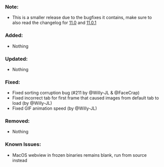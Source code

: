 ### Note:
- This is a smaller release due to the bugfixes it contains, make sure to also read the changelog for [11.0](https://github.com/Willy-JL/F95Checker/releases/tag/11.0) and [11.0.1](https://github.com/Willy-JL/F95Checker/releases/tag/11.0.1)

### Added:
- Nothing

### Updated:
- Nothing

### Fixed:
- Fixed sorting corruption bug (#211 by @Willy-JL & @FaceCrap)
- Fixed incorrect tab for first frame that caused images from default tab to load (by @Willy-JL)
- Fixed GIF animation speed (by @Willy-JL)

### Removed:
- Nothing

### Known Issues:
- MacOS webview in frozen binaries remains blank, run from source instead
